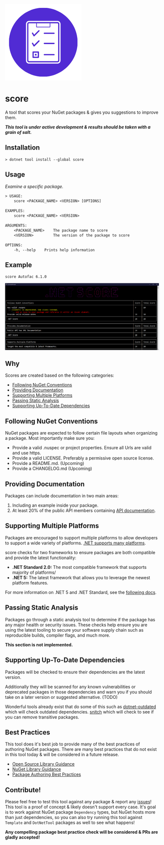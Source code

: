 ![](Resources/logo.png)
# score
A tool that scores your NuGet packages & gives you suggestions to improve them.

**_This tool is under active development & results should be taken with a grain of salt._**

## Installation
```
> dotnet tool install --global score
```

## Usage
*Examine a specific package.*
```
> USAGE:
    score <PACKAGE_NAME> <VERSION> [OPTIONS]

EXAMPLES:
    score <PACKAGE_NAME> <VERSION>

ARGUMENTS:
    <PACKAGE_NAME>    The package name to score
    <VERSION>         The version of the package to score

OPTIONS:
    -h, --help    Prints help information
```

## Example
```
score Autofac 6.1.0
```

![](Resources/score.png)

## Why
Scores are created based on the following categories:

- [Following NuGet Conventions](#following-nuget-conventions)
- [Providing Documentation](#providing-documentation)
- [Supporting Multiple Platforms](#supporting-multiple-platforms)
- [Passing Static Analysis](#passing-static-analysis)
- [Supporting Up-To-Date Dependencies](#supporting-up-to-date-dependencies)

## Following NuGet Conventions
NuGet packages are expected to follow certain file layouts when organizing a package. Most importantly make sure you:

- Provide a valid .nuspec or project properties. Ensure all Urls are valid and use https.
- Provide a valid LICENSE. Preferably a permissive open source license.
- Provide a README.md. (Upcoming)
- Provide a CHANGELOG.md (Upcoming)

## Providing Documentation
Packages can include documentation in two main areas:

1. Including an example inside your package.
2. At least 20% of the public API members containing [API documentation](https://docs.microsoft.com/dotnet/csharp/codedoc).

## Supporting Multiple Platforms
Packages are encouraged to support multiple platforms to allow developers to support a wide variety of platforms. [.NET supports many platforms](https://dotnet.microsoft.com/learn/dotnet/what-is-dotnet). 

score checks for two frameworks to ensure packages are both compatible and provide the latest functionality:

- **.NET Standard 2.0:** The most compatible framework that supports majority of platforms/
- **.NET 5:** The latest framework that allows you to leverage the newest platform features.

For more information on .NET 5 and .NET Standard, see the [following docs](https://docs.microsoft.com/dotnet/standard/net-standard#when-to-target-net50-vs-netstandard).

## Passing Static Analysis
Packages go through a static analysis tool to determine if the package has any major health or security issues. These checks help ensure you are using the latest tooling to secure your software supply chain such as reproducible builds, compiler flags, and much more.

**This section is not implemented.**

## Supporting Up-To-Date Dependencies
Packages will be checked to ensure their dependencies are the latest version. 

Additionally they will be scanned for any known vulnerabilities or deprecated packages in those dependencies and warn you if you should take on a later version or suggested alternative. (TODO)

Wonderful tools already exist that do some of this such as [dotnet-outdated](https://github.com/dotnet-outdated/dotnet-outdated) which will check outdated dependencies. [snitch](https://github.com/spectresystems/snitch) which will check to see if you can remove transitive packages. 

## Best Practices
This tool does it's best job to provide many of the best practices of authoring NuGet packages. There are many best practices that do not exist in this tool today & will be considered in a future release.

- [Open Source Library Guidance](https://docs.microsoft.com/en-us/dotnet/standard/library-guidance/)
- [NuGet Library Guidance](https://docs.microsoft.com/en-us/dotnet/standard/library-guidance/nuget)
- [Package Authoring Best Practices](https://docs.microsoft.com/nuget/create-packages/package-authoring-best-practices)

## Contribute!
Please feel free to test this tool against any package & report any [issues](https://github.com/JonDouglas/score/issues)! This tool is a proof of concept & likely doesn't support every case. It's goal is to work against NuGet package `Dependency` types, but NuGet hosts more than just dependencies, so you can also try running this tool against `Template` and `DotNetTool` packages as well to see what happens! 

**Any compelling package best practice check will be considered & PRs are gladly accepted!**



